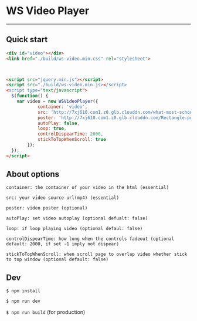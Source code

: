 # WS Video Player

--------------------------------------------------------------------------------

## Quick start

```html
<div id="video"></div>
<link href="./build/ws-video.min.css" rel="stylesheet">



<script src="jquery.min.js"></script>
<script src="./build/ws-video.min.js></script>
<script type="text/javascript">
  $(function() {
    var video = new WSVideoPlayer({
            container: 'video',
            src: 'http://7xj610.com1.z0.glb.clouddn.com/what-most-schools-dont-teach.mp4',
            poster: 'http://7xj610.com1.z0.glb.clouddn.com/Rectangle-poster.png',
            autoPlay: false,
            loop: true,  
            controlDispearTime: 2000,
            stickToTopWhenScroll: true
        });
  });
</script>
```

## About options

```
container: the container of your video in the html (essential)

src: your video source url(mp4) (essential)

poster: video poster (optional)

autoPlay: set video autoplay (optional defualt: false)

loop: if loop playing video (optional defaul: false)

controlDispearTime: how long when the controls fadeout (optional default: 2000, if set -1 imply not dispear)

stickToTopWhenScroll: when scroll page to overlap video whether stick to top window (optional default: false)
```

## Dev

`$ npm install`

`$ npm run dev`

`$ npm run build` (for production)

